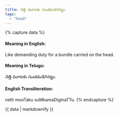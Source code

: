 ```yaml
---
title: నెత్తి మూటకు సుంకమడిగినట్టు.
tags:
  - "head"
---
```


{% capture data %}
#### Meaning in English:
Like demanding duty for a bundle carried on the head.

#### Meaning in Telugu:
నెత్తి మూటకు సుంకమడిగినట్టు.

#### English Transliteration:
netti mooTaku suMkamaDiginaTTu.
{% endcapture %}

<div class="notice">{{ data | markdownify }}</div>

